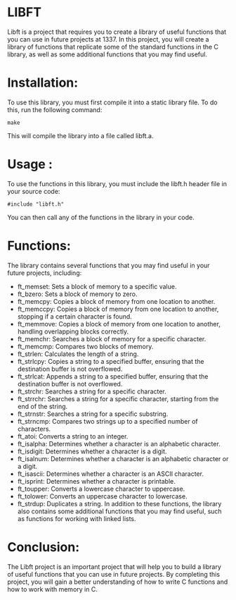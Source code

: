 # LIBFT

Libft is a project that requires you to create a library of useful functions that you can use in future projects at 1337. In this project, you will create a library of functions that replicate some of the standard functions in the C library, as well as some additional functions that you may find useful.

# Installation:

To use this library, you must first compile it into a static library file. To do this, run the following command:

`make`

This will compile the library into a file called libft.a.

# Usage :

To use the functions in this library, you must include the libft.h header file in your source code:

`#include "libft.h"`

You can then call any of the functions in the library in your code.

# Functions:

The library contains several functions that you may find useful in your future projects, including:

- ft_memset: Sets a block of memory to a specific value.
- ft_bzero: Sets a block of memory to zero.
- ft_memcpy: Copies a block of memory from one location to another.
- ft_memccpy: Copies a block of memory from one location to another, stopping if a certain character is found.
- ft_memmove: Copies a block of memory from one location to another, handling overlapping blocks correctly.
- ft_memchr: Searches a block of memory for a specific character.
- ft_memcmp: Compares two blocks of memory.
- ft_strlen: Calculates the length of a string.
- ft_strlcpy: Copies a string to a specified buffer, ensuring that the destination buffer is not overflowed.
- ft_strlcat: Appends a string to a specified buffer, ensuring that the destination buffer is not overflowed.
- ft_strchr: Searches a string for a specific character.
- ft_strrchr: Searches a string for a specific character, starting from the end of the string.
- ft_strnstr: Searches a string for a specific substring.
- ft_strncmp: Compares two strings up to a specified number of characters.
- ft_atoi: Converts a string to an integer.
- ft_isalpha: Determines whether a character is an alphabetic character.
- ft_isdigit: Determines whether a character is a digit.
- ft_isalnum: Determines whether a character is an alphabetic character or a digit.
- ft_isascii: Determines whether a character is an ASCII character.
- ft_isprint: Determines whether a character is printable.
- ft_toupper: Converts a lowercase character to uppercase.
- ft_tolower: Converts an uppercase character to lowercase.
- ft_strdup: Duplicates a string.
In addition to these functions, the library also contains some additional functions that you may find useful, such as functions for working with linked lists.

# Conclusion:

The Libft project is an important project that will help you to build a library of useful functions that you can use in future projects. By completing this project, you will gain a better understanding of how to write C functions and how to work with memory in C.